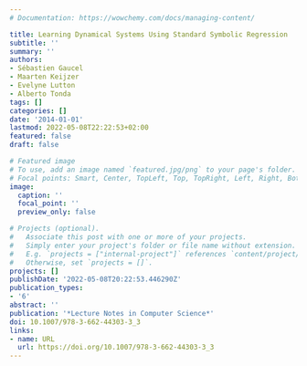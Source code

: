 ```yaml
---
# Documentation: https://wowchemy.com/docs/managing-content/

title: Learning Dynamical Systems Using Standard Symbolic Regression
subtitle: ''
summary: ''
authors:
- Sébastien Gaucel
- Maarten Keijzer
- Evelyne Lutton
- Alberto Tonda
tags: []
categories: []
date: '2014-01-01'
lastmod: 2022-05-08T22:22:53+02:00
featured: false
draft: false

# Featured image
# To use, add an image named `featured.jpg/png` to your page's folder.
# Focal points: Smart, Center, TopLeft, Top, TopRight, Left, Right, BottomLeft, Bottom, BottomRight.
image:
  caption: ''
  focal_point: ''
  preview_only: false

# Projects (optional).
#   Associate this post with one or more of your projects.
#   Simply enter your project's folder or file name without extension.
#   E.g. `projects = ["internal-project"]` references `content/project/deep-learning/index.md`.
#   Otherwise, set `projects = []`.
projects: []
publishDate: '2022-05-08T20:22:53.446290Z'
publication_types:
- '6'
abstract: ''
publication: '*Lecture Notes in Computer Science*'
doi: 10.1007/978-3-662-44303-3_3
links:
- name: URL
  url: https://doi.org/10.1007/978-3-662-44303-3_3
---
```

